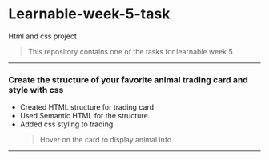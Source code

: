 # Learnable-week-5-task

Html and css project

> This repository contains one of the tasks for learnable week 5

---

### Create the structure of your favorite animal trading card and style with css

- Created HTML structure for trading card
- Used Semantic HTML for the structure.
- Added css styling to trading
  > Hover on the card to display animal info

---
